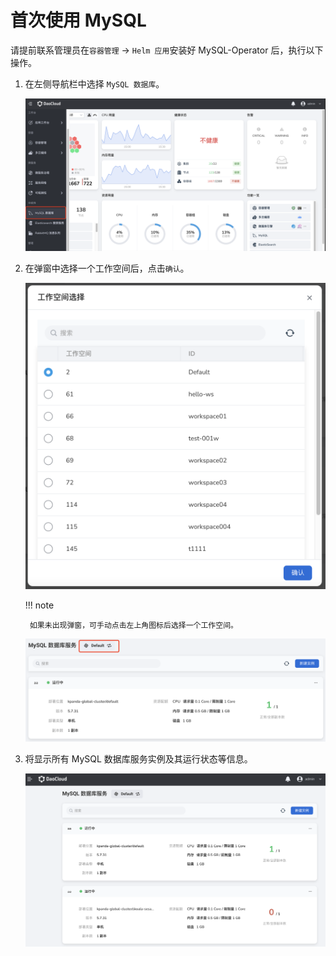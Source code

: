 # 首次使用 MySQL

请提前联系管理员在`容器管理` -> `Helm 应用`安装好 MySQL-Operator 后，执行以下操作。

1. 在左侧导航栏中选择 `MySQL 数据库`。

    ![](../images/sql01.png)

2. 在弹窗中选择一个工作空间后，点击`确认`。

    ![](../images/sql02.png)

    !!! note
    
        如果未出现弹窗，可手动点击左上角图标后选择一个工作空间。

    ![](../images/sql03.png)

3. 将显示所有 MySQL 数据库服务实例及其运行状态等信息。

    ![](../images/sql04.png)